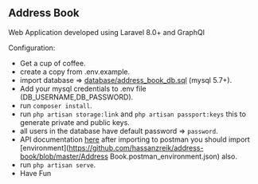 ## Address Book

Web Application developed using Laravel 8.0+ and GraphQl 

Configuration:
- Get a cup of coffee.
- create a copy from .env.example.
- import database => [database/address_book_db.sql](https://github.com/hassanzreik/address-book/blob/master/database/address_book_db.sql) (mysql 5.7+).
- Add your mysql credentials to .env file (DB_USERNAME,DB_PASSWORD).
- run `composer install`.
- run `php artisan storage:link` and `php artisan passport:keys` this to generate private and public keys.
- all users in the database have default password => `password`.
- API documentation [here](https://documenter.getpostman.com/view/112747/TW6tMArh) after importing to postman you should import [environment](https://github.com/hassanzreik/address-book/blob/master/Address Book.postman_environment.json) also.
- run `php artisan serve`.
- Have Fun 
